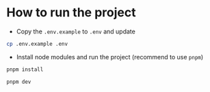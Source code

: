 # How to run the project

- Copy the `.env.example` to `.env` and update

```bash
cp .env.example .env
```

- Install node modules and run the project (recommend to use `pnpm`)

```bash
pnpm install

pnpm dev
```
